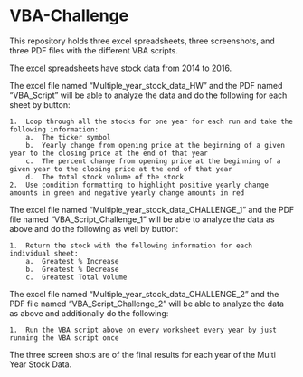 # VBA-Challenge
This repository holds three excel spreadsheets, three screenshots, and three PDF files with the different VBA scripts.

The excel spreadsheets have stock data from 2014 to 2016. 

The excel file named “Multiple_year_stock_data_HW” and the PDF named “VBA_Script” will be able to analyze the data and do the following for each sheet by button:

    1.	Loop through all the stocks for one year for each run and take the following information:
        a.	The ticker symbol
        b.	Yearly change from opening price at the beginning of a given year to the closing price at the end of that year
        c.	The percent change from opening price at the beginning of a given year to the closing price at the end of that year
        d.	The total stock volume of the stock
    2.	Use condition formatting to highlight positive yearly change amounts in green and negative yearly change amounts in red

The excel file named “Multiple_year_stock_data_CHALLENGE_1” and the PDF file named “VBA_Script_Challenge_1” will be able to analyze the data as above and do the following as well by button:

    1.	Return the stock with the following information for each individual sheet:
        a.	Greatest % Increase
        b.	Greatest % Decrease
        c.	Greatest Total Volume

The excel file named “Multiple_year_stock_data_CHALLENGE_2” and the PDF file named “VBA_Script_Challenge_2” will be able to analyze the data as above and additionally do the following:

    1.	Run the VBA script above on every worksheet every year by just running the VBA script once

The three screen shots are of the final results for each year of the Multi Year Stock Data.
